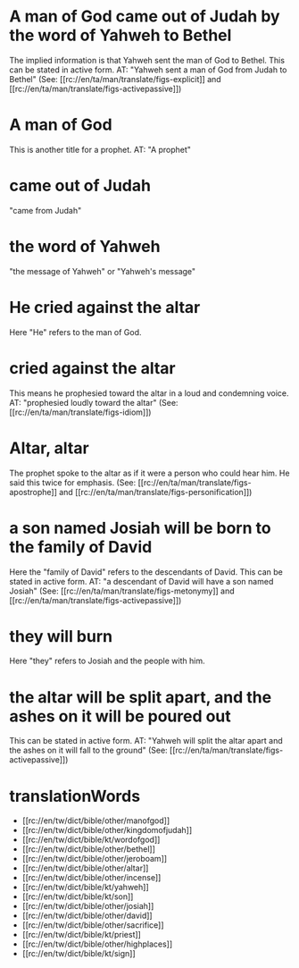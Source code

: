 # A man of God came out of Judah by the word of Yahweh to Bethel

The implied information is that Yahweh sent the man of God to Bethel. This can be stated in active form. AT: "Yahweh sent a man of God from Judah to Bethel" (See: [[rc://en/ta/man/translate/figs-explicit]] and [[rc://en/ta/man/translate/figs-activepassive]])

# A man of God

This is another title for a prophet. AT: "A prophet"

# came out of Judah

"came from Judah"

# the word of Yahweh

"the message of Yahweh" or "Yahweh's message"

# He cried against the altar

Here "He" refers to the man of God.

# cried against the altar

This means he prophesied toward the altar in a loud and condemning voice. AT: "prophesied loudly toward the altar" (See: [[rc://en/ta/man/translate/figs-idiom]])

# Altar, altar

The prophet spoke to the altar as if it were a person who could hear him. He said this twice for emphasis. (See: [[rc://en/ta/man/translate/figs-apostrophe]] and [[rc://en/ta/man/translate/figs-personification]])

# a son named Josiah will be born to the family of David

Here the "family of David" refers to the descendants of David. This can be stated in active form. AT: "a descendant of David will have a son named Josiah" (See: [[rc://en/ta/man/translate/figs-metonymy]] and [[rc://en/ta/man/translate/figs-activepassive]])

# they will burn

Here "they" refers to Josiah and the people with him.

# the altar will be split apart, and the ashes on it will be poured out

This can be stated in active form. AT: "Yahweh will split the altar apart and the ashes on it will fall to the ground" (See: [[rc://en/ta/man/translate/figs-activepassive]])

# translationWords

* [[rc://en/tw/dict/bible/other/manofgod]]
* [[rc://en/tw/dict/bible/other/kingdomofjudah]]
* [[rc://en/tw/dict/bible/kt/wordofgod]]
* [[rc://en/tw/dict/bible/other/bethel]]
* [[rc://en/tw/dict/bible/other/jeroboam]]
* [[rc://en/tw/dict/bible/other/altar]]
* [[rc://en/tw/dict/bible/other/incense]]
* [[rc://en/tw/dict/bible/kt/yahweh]]
* [[rc://en/tw/dict/bible/kt/son]]
* [[rc://en/tw/dict/bible/other/josiah]]
* [[rc://en/tw/dict/bible/other/david]]
* [[rc://en/tw/dict/bible/other/sacrifice]]
* [[rc://en/tw/dict/bible/kt/priest]]
* [[rc://en/tw/dict/bible/other/highplaces]]
* [[rc://en/tw/dict/bible/kt/sign]]